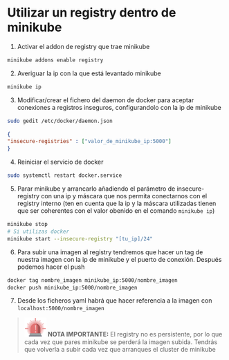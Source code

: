 # Utilizar un registry dentro de minikube

1. Activar el addon de registry que trae minikube
```bash
minikube addons enable registry
```
2. Averiguar la ip con la que está levantado minikube

```bash
minikube ip
```

3. Modificar/crear el fichero del daemon de docker para aceptar conexiones a registros inseguros, configurandolo con la ip de minikube

```bash
sudo gedit /etc/docker/daemon.json 
```
```json
{
"insecure-registries" : ["valor_de_minikube_ip:5000"]
}
```

4. Reiniciar el servicio de docker

```bash
sudo systemctl restart docker.service
```

5. Parar  minikube y arrancarlo añadiendo el parámetro de insecure-registry con una ip y máscara que nos permita conectarnos con el registry interno (ten en cuenta que la ip y la máscara utilizadas tienen que ser coherentes con el valor obenido en el comando `minikube ip`)

```bash
minikube stop
# Si utilizas docker
minikube start --insecure-registry "[tu_ip]/24"
```

6. Para subir una imagen al registry tendremos que hacer un tag de nuestra imagen con la ip de minikube y el puerto de conexión. Después podemos hacer el push

```bash
docker tag nombre_imagen minikube_ip:5000/nombre_imagen
docker push minikube_ip:5000/nombre_imagen
```

7. Desde los ficheros yaml habrá que hacer referencia a la imagen con `localhost:5000/nombre_imagen`



> <img src="../img/siren-2859792.svg" width="50px"/> **NOTA IMPORTANTE:** El registry no es persistente, por lo que cada vez que pares minikube se perderá la imagen subida. Tendrás que volverla a subir cada vez que arranques el cluster de minikube


